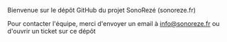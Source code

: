 Bienvenue sur le dépôt GitHub du projet SonoRezé (sonoreze.fr)

Pour contacter l'équipe, merci d'envoyer un email à info@sonoreze.fr ou d'ouvrir un ticket sur ce dépôt